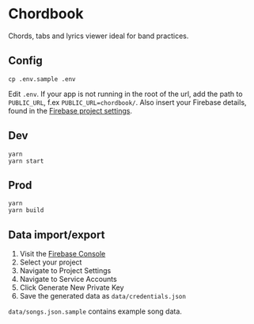 # Chordbook

Chords, tabs and lyrics viewer ideal for band practices.

## Config

    cp .env.sample .env

Edit `.env`. If your app is not running in the root of the url, add the path to `PUBLIC_URL`, f.ex `PUBLIC_URL=chordbook/`. Also insert your Firebase details, found in the [Firebase project settings](https://console.firebase.google.com/).

## Dev

    yarn
    yarn start

## Prod

    yarn
    yarn build

## Data import/export

1. Visit the [Firebase Console](https://console.firebase.google.com/)
2. Select your project
3. Navigate to Project Settings
4. Navigate to Service Accounts
5. Click Generate New Private Key
6. Save the generated data as `data/credentials.json`

`data/songs.json.sample` contains example song data.

